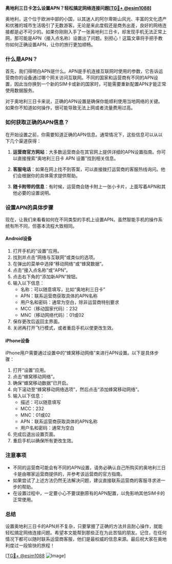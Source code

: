 **奥地利三日卡怎么设置APN？轻松搞定网络连接问题[[TG💪+ @esim1088](https://t.me/s/esim1088)]**

奥地利，这个位于欧洲中部的小国，以其迷人的阿尔卑斯山风光、丰富的文化遗产和优雅的城市生活吸引了无数游客。无论是来此度假还是商务出差，良好的网络连接都是必不可少的。如果你刚刚入手了一张奥地利三日卡，却发现手机无法正常上网，那可能是APN（接入点名称）设置出了问题。别担心！这篇文章将手把手教你如何正确设置APN，让你的旅行更加顺畅。

### 什么是APN？

首先，我们得明白APN是什么。APN是手机连接互联网时使用的参数，它告诉运营商你的设备通过哪个网关访问互联网。不同的国家和运营商有不同的APN设置，因此当你换到一个新的SIM卡或新的国家时，可能需要重新配置APN才能正常使用数据服务。

对于奥地利三日卡来说，正确的APN设置是确保你能顺利使用当地网络的关键。如果你不知道如何操作，很可能导致无法上网或者流量费用过高。

### 如何获取正确的APN信息？

在开始设置之前，你需要知道正确的APN信息。通常情况下，这些信息可以从以下几个渠道获得：

1. **运营商官方网站**：大多数运营商会在其官网上提供详细的APN设置指南。你可以直接搜索“奥地利三日卡 APN 设置”找到相关信息。
   
2. **客服电话**：如果在网上找不到答案，可以直接拨打运营商的客服热线询问。他们会根据你的具体需求提供帮助。

3. **随卡附带的信息**：有时候，运营商会随卡附上一张小卡片，上面写着APN和其他必要的设置说明。

### 设置APN的具体步骤

现在，让我们来看看如何在不同类型的手机上设置APN。虽然智能手机的操作系统有所不同，但基本流程大致相同。

#### Android设备

1. 打开手机的“设置”应用。
2. 找到并点击“网络与互联网”或类似的选项。
3. 在弹出的菜单中选择“移动网络”或“蜂窝数据”。
4. 点击“接入点名称”或“APN”。
5. 点击右下角的“添加新APN”按钮。
6. 输入以下信息：
   - 名称：可以随意填写，比如“奥地利三日卡”
   - APN：联系运营商获取具体的APN名称
   - 用户名和密码：通常为空白，除非运营商特别要求
   - MCC（移动国家代码）：232
   - MNC（移动网络代码）：01或02
7. 保存更改后返回主界面。
8. 关闭再打开飞行模式，或者重启手机以使更改生效。

#### iPhone设备

iPhone用户需要通过设置中的“蜂窝移动网络”来进行APN设置。以下是具体步骤：

1. 打开“设置”应用。
2. 点击“蜂窝移动网络”。
3. 确保“蜂窝移动数据”已开启。
4. 向下滚动至“蜂窝移动网络选项”，然后点击“添加蜂窝移动网络”。
5. 输入以下信息：
   - 描述：可以随意填写
   - MCC：232
   - MNC：01或02
   - APN：联系运营商获取具体的APN名称
   - 用户名和密码：通常为空白
6. 完成后退出设置页面。
7. 重启手机以确保所有更改生效。

### 注意事项

- 不同的运营商可能会有不同的APN设置，请务必确认自己所购买的奥地利三日卡是由哪家运营商提供的，并参考该运营商的官方指南。
- 如果尝试了上述方法仍然无法解决问题，建议直接联系运营商的客服寻求进一步的帮助。
- 在设置过程中，一定要小心不要误删原有的APN配置，以免影响其他SIM卡的正常使用。

### 总结

设置奥地利三日卡的APN并不复杂，只要掌握了正确的方法并且耐心操作，就能轻松搞定网络连接问题。希望本文能帮到那些正在为此苦恼的朋友。记住，在任何情况下都可以随时联系运营商客服，他们是最权威的信息来源。最后祝大家在奥地利度过一段愉快的旅程！

[[TG💪+ @esim1088](https://t.me/s/esim1088) ![Image](https://i.postimg.cc/4NQfJmqS/Snipaste-2025-05-13-00-14-12.png)]